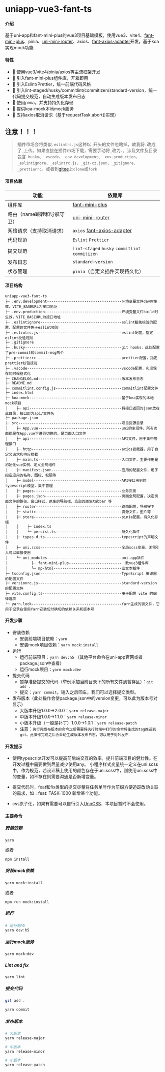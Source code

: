 # uniapp-vue3-fant-ts

#### 介绍
基于uni-app和fant-mini-plus的vue3项目基础模板，使用vue3、vite4、[fant-mini-plus](https://ext.dcloud.net.cn/plugin?id=11489)、pinia、[uni-mini-router](https://ext.dcloud.net.cn/plugin?id=11208)、axios、[fant-axios-adapter](https://ext.dcloud.net.cn/plugin?id=11817)开发，基于koa实现mock功能

#### 特性

- 🚀 使用vue3/vite4/pinia/axios等主流框架开发
- 🚀 引入fant-mini-plus组件库，开箱即用
- 💪 引入Eslint/Prettier，统一前端代码风格
- 💪 引入lint-staged/husky/commitlint/commitizen/standard-version，统一代码提交规范，自动生成版本发布日志
- 💪 使用pinia，并支持持久化存储
- 💪 提供koa-mock本地mock服务
- 💪 支持axios取消请求（基于requestTask.abort()实现）
## 注意！！！
>插件市场会将类似`.eslintrc.js`这种以`.`开头的文件忽略掉，故我将`.`改成了`_`上传。如果直接在插件市场下载，需要手动将`_`改为`.`，涉及文件及目录包含`_husky`、`_vscode`、`_env.development`、`_env.production`、`_eslintignore`、`_eslintrc.js`、`_git-cz.json`、`_gitignore`、`_prettierrc`。或者到[gitee](https://gitee.com/fant-mini/uniapp-vue3-fant-ts)上`clone`或`fork`


#### 项目依赖

| 功能 | 依赖库 |
| --- | --- |
| 组件库 | [fant-mini-plus](https://ext.dcloud.net.cn/plugin?id=11489) |
| 路由（name跳转和导航守卫） | [uni-mini-router](https://ext.dcloud.net.cn/plugin?id=11208) |
| 网络请求（支持取消请求） | `axios`  [fant-axios-adapter](https://ext.dcloud.net.cn/plugin?id=11817) |
| 代码规范 | `Eslint` `Prettier` |
| 提交规范 | `lint-staged` `husky` `commitlint` `commitizen` |
| 发布日志 | `standard-version` |
| 状态管理 | `pinia`（自定义插件实现持久化） |

#### 项目结构
```shell
uniapp-vue3-fant-ts
├─ .env.development----------------------------------环境变量文件dev时生效，VITE_BASEURL为接口地址
├─ .env.production-----------------------------------环境变量文件build时生效，VITE_BASEURL为接口地址
├─ .eslintignore-------------------------------------eslint豁免校验的配置，配置的文件免于eslint校验
├─ .eslintrc.js--------------------------------------eslint配置，指定eslint校验规则
├─ .gitignore
├─ .husky--------------------------------------------git hooks，此处配置了pre-commit和commit-msg两个
├─ .prettierrc---------------------------------------prettier配置，指定prettier校验规则
├─ .vscode-------------------------------------------vscode配置，实现保存的时候格式化
├─ CHANGELOG.md--------------------------------------版本发布日志
├─ README.md
├─ commitlint.config.js------------------------------commitlint配置文件
├─ index.html
├─ koa-mock------------------------------------------基于koa实现的本地mock项目
│    ├─ api------------------------------------------将接口返回的json放在此目录，接口即为api/文件名
├─ package.json
├─ src-----------------------------------------------项目资源目录
│    ├─ App.vue--------------------------------------uni的主组件，所有页面都是在App.vue下进行切换的，是页面入口文件
│    ├─ api------------------------------------------API文件，用于集中管理接口
│    ├─ http-----------------------------------------axios拦截器，用于自定义请求和响应拦截
│    ├─ main.ts--------------------------------------入口文件，主要作用是初始化vue实例、定义全局组件
│    ├─ manifest.json--------------------------------应用的配置文件，用于指定应用的名称、图标、权限等
│    ├─ model----------------------------------------API接口用到的typescript模型，集中管理
│    ├─ pages----------------------------------------业务页面
│    ├─ pages.json-----------------------------------页面全局配置，决定页面文件的路径、窗口样式、原生的导航栏、底部的原生tabbar 等
│    ├─ router---------------------------------------路由配置，导航守卫
│    ├─ static---------------------------------------资源文件，图片等
│    ├─ store----------------------------------------pinia配置，持久化存储
│    │    ├─ index.ts
│    │    └─ persist.ts------------------------------持久化插件
│    ├─ types.d.ts-----------------------------------typescript的声明文件
│    ├─ uni.scss-------------------------------------全局scss变量，无需引入可以直接使用
│    └─ uni_modules----------------------------------uni-app插件
│           ├─ fant-mini-plus------------------------一款vue3组件库
│           └─ mp-html-------------------------------富文本插件
├─ tsconfig.json-------------------------------------TypeScript 编译器的配置文件
├─ versionrc.js--------------------------------------standard-version的配置文件
├─ vite.config.ts------------------------------------用于配置 vite 的编译选项
└─ yarn.lock-----------------------------------------Yarn生成的锁文件，它用于记录在使用Yarn安装包时确切的依赖关系和版本号
```

#### 开发步骤
- 安装依赖  
  - 安装前端项目依赖：`yarn `
  - 安装mock项目依赖：`yarn mock:install`
- 运行
  - 运行前端项目：`yarn dev:h5` （其他平台命令在uni-app官网或者package.json中查看）
  - 运行mock项目：`yarn mock:dev`
- 提交代码
  - 暂存准备提交的代码（举例添加当前目录下的所有文件到暂存区）：`git add .`
  - 提交：`yarn commit`，输入之后回车，我们可以选择提交类型。
- 发布版本（此处操作会使package.json中的version变更，可以此为版本号对显示）
  - 大版本升级1.0.0->2.0.0：`yarn release-major`
  - 中版本升级1.0.0->1.1.0：`yarn release-minor`
  - 小版本升级（一般是补丁）1.0.0->1.0.1：`yarn release-patch`
  - 注意：`执行完发布版本的命令之后需要将执行终端中打印的命令将生成的tag推送到git。此操作完成之后会自动生成版本发布日志，可以用于对外发布`


#### 开发提示  
- 使用typescript开发可以提高前后端交互的效率，提升前端项目的健壮性。在开发过程中需要做到尽量减少使用any。
小程序样式变量统一定义在uni.scss中，作为规范，若设计稿上使用的颜色存在于uni.scss中，则使用uni.scss中的变量，如不存在则需要沟通是否新增变量。

- 提交代码时，feat和fix类型的提交尽量将任务单号作为前缀方便追踪改动关联的需求，如：feat: TASK-1000 新增某个功能。
- css原子化，如果有需要可以自行引入[UnoCSS](https://unocss.dev/)，本项目暂时不会使用。
#### 主要命令

##### 安装依赖
```
yarn 
```
或者  
```
npm install
```
##### 安装mock依赖
```
yarn mock:install
```
或者  
```
npm run mock:install
```

##### 运行
```sh
# 运行到h5
yarn dev:h5
```
##### 运行mock服务
```sh
yarn mock:dev
```


##### Lint and fix
```
yarn lint
```

##### 提交代码
```sh
git add .

yarn commit
```

##### 发布版本


``` sh
# 大版本
yarn release-major  

# 中版本
yarn release-minor

# 小版本
yarn release-patch
```




